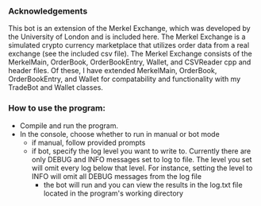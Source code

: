 ### Acknowledgements
This bot is an extension of the Merkel Exchange, which was developed by the University of London and is included here. The Merkel Exchange is a simulated crypto currency marketplace that utilizes order data from a real exchange (see the included csv file). The Merkel Exchange consists of the MerkelMain, OrderBook, OrderBookEntry, Wallet, and CSVReader cpp and header files. Of these, I have extended MerkelMain, OrderBook, OrderBookEntry, and Wallet for compatability and functionality with my TradeBot and Wallet classes.
### How to use the program:
- Compile and run the program.
- In the console, choose whether to run in manual or bot mode
    - if manual, follow provided prompts
    - if bot, specify the log level you want to write to. Currently there are only DEBUG and INFO messages set to log to file. The level you set will omit every log below that level. For instance, setting the level to INFO will omit all DEBUG messages from the log file
        - the bot will run and you can view the results in the log.txt file located in the program's working directory